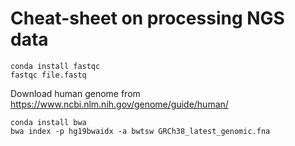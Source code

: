 # Cheat-sheet on processing NGS data
``` 
conda install fastqc
fastqc file.fastq
```
Download human genome from https://www.ncbi.nlm.nih.gov/genome/guide/human/

```
conda install bwa
bwa index -p hg19bwaidx -a bwtsw GRCh38_latest_genomic.fna
```
